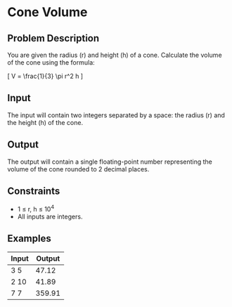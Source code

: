 # Cone Volume
## Problem Description
You are given the radius (r) and height (h) of a cone. Calculate the volume of the cone using the formula:

\[ V = \frac{1}{3} \pi r^2 h \]

## Input
The input will contain two integers separated by a space: the radius (r) and the height (h) of the cone.

## Output
The output will contain a single floating-point number representing the volume of the cone rounded to 2 decimal places.

## Constraints
- 1 ≤ r, h ≤ $10^4$
- All inputs are integers.

## Examples
|Input|Output|
|-|-|
|3 5|47.12|
|2 10|41.89|
|7 7|359.91|
